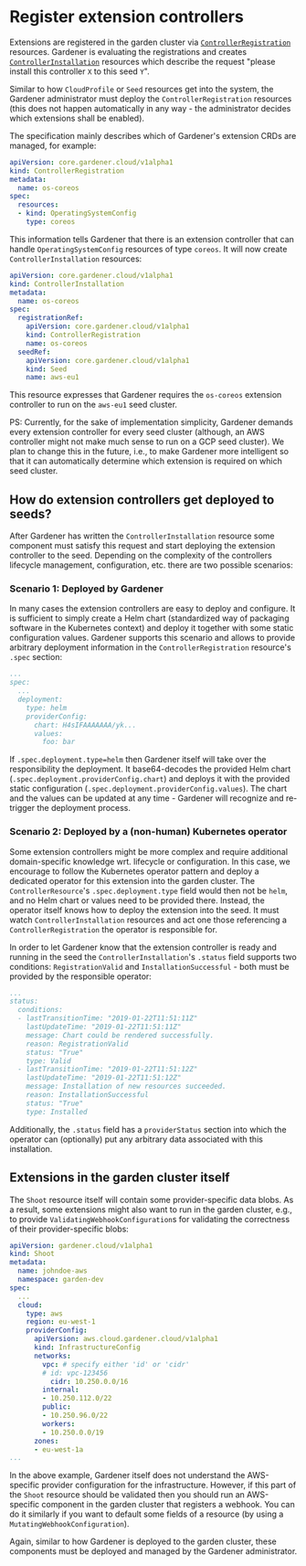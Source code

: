 # Register extension controllers

Extensions are registered in the garden cluster via [`ControllerRegistration`](../../example/25-controllerregistration.yaml) resources.
Gardener is evaluating the registrations and creates [`ControllerInstallation`](../../example/25-controllerinstallation.yaml) resources which describe the request "please install this controller `X` to this seed `Y`".

Similar to how `CloudProfile` or `Seed` resources get into the system, the Gardener administrator must deploy the `ControllerRegistration` resources (this does not happen automatically in any way - the administrator decides which extensions shall be enabled).

The specification mainly describes which of Gardener's extension CRDs are managed, for example:

```yaml
apiVersion: core.gardener.cloud/v1alpha1
kind: ControllerRegistration
metadata:
  name: os-coreos
spec:
  resources:
  - kind: OperatingSystemConfig
    type: coreos
```

This information tells Gardener that there is an extension controller that can handle `OperatingSystemConfig` resources of type `coreos`.
It will now create `ControllerInstallation` resources:

```yaml
apiVersion: core.gardener.cloud/v1alpha1
kind: ControllerInstallation
metadata:
  name: os-coreos
spec:
  registrationRef:
    apiVersion: core.gardener.cloud/v1alpha1
    kind: ControllerRegistration
    name: os-coreos
  seedRef:
    apiVersion: core.gardener.cloud/v1alpha1
    kind: Seed
    name: aws-eu1
```

This resource expresses that Gardener requires the `os-coreos` extension controller to run on the `aws-eu1` seed cluster.

PS: Currently, for the sake of implementation simplicity, Gardener demands every extension controller for every seed cluster (although, an AWS controller might not make much sense to run on a GCP seed cluster). We plan to change this in the future, i.e., to make Gardener more intelligent so that it can automatically determine which extension is required on which seed cluster.

## How do extension controllers get deployed to seeds?

After Gardener has written the `ControllerInstallation` resource some component must satisfy this request and start deploying the extension controller to the seed.
Depending on the complexity of the controllers lifecycle management, configuration, etc. there are two possible scenarios:

### Scenario 1: Deployed by Gardener

In many cases the extension controllers are easy to deploy and configure.
It is sufficient to simply create a Helm chart (standardized way of packaging software in the Kubernetes context) and deploy it together with some static configuration values.
Gardener supports this scenario and allows to provide arbitrary deployment information in the `ControllerRegistration` resource's `.spec` section:

```yaml
...
spec:
  ...
  deployment:
    type: helm
    providerConfig:
      chart: H4sIFAAAAAAA/yk...
      values:
        foo: bar
```

If `.spec.deployment.type=helm` then Gardener itself will take over the responsibility the deployment.
It base64-decodes the provided Helm chart (`.spec.deployment.providerConfig.chart`) and deploys it with the provided static configuration (`.spec.deployment.providerConfig.values`).
The chart and the values can be updated at any time - Gardener will recognize and re-trigger the deployment process.

### Scenario 2: Deployed by a (non-human) Kubernetes operator

Some extension controllers might be more complex and require additional domain-specific knowledge wrt. lifecycle or configuration.
In this case, we encourage to follow the Kubernetes operator pattern and deploy a dedicated operator for this extension into the garden cluster.
The `ControllerResource`'s `.spec.deployment.type` field would then not be `helm`, and no Helm chart or values need to be provided there.
Instead, the operator itself knows how to deploy the extension into the seed. It must watch `ControllerInstallation` resources and act one those referencing a `ControllerRegistration` the operator is responsible for.

In order to let Gardener know that the extension controller is ready and running in the seed the `ControllerInstallation`'s `.status` field supports two conditions: `RegistrationValid` and `InstallationSuccessful` - both must be provided by the responsible operator:

```yaml
...
status:
  conditions:
  - lastTransitionTime: "2019-01-22T11:51:11Z"
    lastUpdateTime: "2019-01-22T11:51:11Z"
    message: Chart could be rendered successfully.
    reason: RegistrationValid
    status: "True"
    type: Valid
  - lastTransitionTime: "2019-01-22T11:51:12Z"
    lastUpdateTime: "2019-01-22T11:51:12Z"
    message: Installation of new resources succeeded.
    reason: InstallationSuccessful
    status: "True"
    type: Installed
```

Additionally, the `.status` field has a `providerStatus` section into which the operator can (optionally) put any arbitrary data associated with this installation.

## Extensions in the garden cluster itself

The `Shoot` resource itself will contain some provider-specific data blobs.
As a result, some extensions might also want to run in the garden cluster, e.g., to provide `ValidatingWebhookConfiguration`s for validating the correctness of their provider-specific blobs:

```yaml
apiVersion: gardener.cloud/v1alpha1
kind: Shoot
metadata:
  name: johndoe-aws
  namespace: garden-dev
spec:
  ...
  cloud:
    type: aws
    region: eu-west-1
    providerConfig:
      apiVersion: aws.cloud.gardener.cloud/v1alpha1
      kind: InfrastructureConfig
      networks:
        vpc: # specify either 'id' or 'cidr'
        # id: vpc-123456
          cidr: 10.250.0.0/16
        internal:
        - 10.250.112.0/22
        public:
        - 10.250.96.0/22
        workers:
        - 10.250.0.0/19
      zones:
      - eu-west-1a
...
```

In the above example, Gardener itself does not understand the AWS-specific provider configuration for the infrastructure.
However, if this part of the `Shoot` resource should be validated then you should run an AWS-specific component in the garden cluster that registers a webhook. You can do it similarly if you want to default some fields of a resource (by using a `MutatingWebhookConfiguration`).

Again, similar to how Gardener is deployed to the garden cluster, these components must be deployed and managed by the Gardener administrator.
